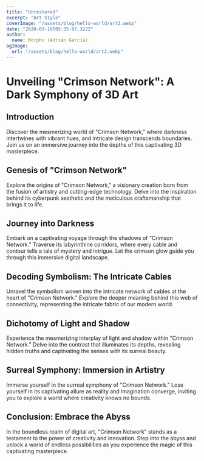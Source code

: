 ```yaml
---
title: "Unrestored"
excerpt: "Art Style"
coverImage: "/assets/blog/hello-world/art2.webp"
date: "2020-03-16T05:35:07.322Z"
author:
  name: Morpho (Adrián García)
ogImage:
  url: "/assets/blog/hello-world/art2.webp"
---
```


# Unveiling "Crimson Network": A Dark Symphony of 3D Art

## Introduction

Discover the mesmerizing world of "Crimson Network," where darkness intertwines with vibrant hues, and intricate design transcends boundaries. Join us on an immersive journey into the depths of this captivating 3D masterpiece.

## Genesis of "Crimson Network"

Explore the origins of "Crimson Network," a visionary creation born from the fusion of artistry and cutting-edge technology. Delve into the inspiration behind its cyberpunk aesthetic and the meticulous craftsmanship that brings it to life.

## Journey into Darkness

Embark on a captivating voyage through the shadows of "Crimson Network." Traverse its labyrinthine corridors, where every cable and contour tells a tale of mystery and intrigue. Let the crimson glow guide you through this immersive digital landscape.

## Decoding Symbolism: The Intricate Cables

Unravel the symbolism woven into the intricate network of cables at the heart of "Crimson Network." Explore the deeper meaning behind this web of connectivity, representing the intricate fabric of our modern world.

## Dichotomy of Light and Shadow

Experience the mesmerizing interplay of light and shadow within "Crimson Network." Delve into the contrast that illuminates its depths, revealing hidden truths and captivating the senses with its surreal beauty.

## Surreal Symphony: Immersion in Artistry

Immerse yourself in the surreal symphony of "Crimson Network." Lose yourself in its captivating allure as reality and imagination converge, inviting you to explore a world where creativity knows no bounds.

## Conclusion: Embrace the Abyss

In the boundless realm of digital art, "Crimson Network" stands as a testament to the power of creativity and innovation. Step into the abyss and unlock a world of endless possibilities as you experience the magic of this captivating masterpiece.

